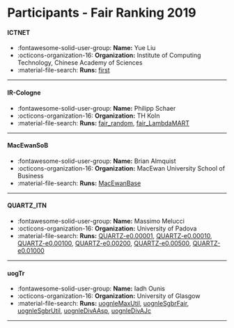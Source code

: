 # Participants - Fair Ranking 2019 

#### ICTNET
 - :fontawesome-solid-user-group: **Name:**  Yue Liu
 - :octicons-organization-16: **Organization:** Institute of Computing Technology, Chinese Academy of Sciences
 - :material-file-search: **Runs:** [first](./runs.md#first)

---
#### IR-Cologne
 - :fontawesome-solid-user-group: **Name:** Philipp Schaer
 - :octicons-organization-16: **Organization:** TH Koln
 - :material-file-search: **Runs:** [fair_random](./runs.md#fair_random), [fair_LambdaMART](./runs.md#fair_lambdamart)

---
#### MacEwanSoB
 - :fontawesome-solid-user-group: **Name:** Brian Almquist
 - :octicons-organization-16: **Organization:** MacEwan University School of Business
 - :material-file-search: **Runs:** [MacEwanBase](./runs.md#macewanbase)

---
#### QUARTZ_ITN
 - :fontawesome-solid-user-group: **Name:** Massimo Melucci
 - :octicons-organization-16: **Organization:** University of Padova
 - :material-file-search: **Runs:** [QUARTZ-e0.00001](./runs.md#quartz-e0.00001), [QUARTZ-e0.00010](./runs.md#quartz-e0.00010), [QUARTZ-e0.00100](./runs.md#quartz-e0.00100), [QUARTZ-e0.00200](./runs.md#quartz-e0.00200), [QUARTZ-e0.00500](./runs.md#quartz-e0.00500), [QUARTZ-e0.01000](./runs.md#quartz-e0.01000)

---
#### uogTr
 - :fontawesome-solid-user-group: **Name:** Iadh Ounis
 - :octicons-organization-16: **Organization:** University of Glasgow
 - :material-file-search: **Runs:** [uognleMaxUtil](./runs.md#uognlemaxutil), [uognleSgbrFair](./runs.md#uognlesgbrfair), [uognleSgbrUtil](./runs.md#uognlesgbrutil), [uognleDivAAsp](./runs.md#uognledivaasp), [uognleDivAJc](./runs.md#uognledivajc)

---
